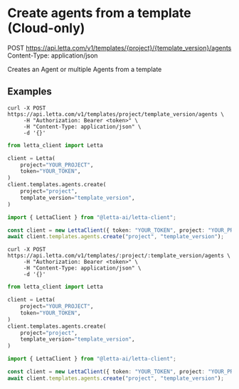 # Create agents from a template (Cloud-only)

POST https://api.letta.com/v1/templates/{project}/{template_version}/agents
Content-Type: application/json

Creates an Agent or multiple Agents from a template

## Examples

```shell
curl -X POST https://api.letta.com/v1/templates/project/template_version/agents \
     -H "Authorization: Bearer <token>" \
     -H "Content-Type: application/json" \
     -d '{}'
```

```python
from letta_client import Letta

client = Letta(
    project="YOUR_PROJECT",
    token="YOUR_TOKEN",
)
client.templates.agents.create(
    project="project",
    template_version="template_version",
)

```

```typescript
import { LettaClient } from "@letta-ai/letta-client";

const client = new LettaClient({ token: "YOUR_TOKEN", project: "YOUR_PROJECT" });
await client.templates.agents.create("project", "template_version");

```

```shell
curl -X POST https://api.letta.com/v1/templates/:project/:template_version/agents \
     -H "Authorization: Bearer <token>" \
     -H "Content-Type: application/json" \
     -d '{}'
```

```python
from letta_client import Letta

client = Letta(
    project="YOUR_PROJECT",
    token="YOUR_TOKEN",
)
client.templates.agents.create(
    project="project",
    template_version="template_version",
)

```

```typescript
import { LettaClient } from "@letta-ai/letta-client";

const client = new LettaClient({ token: "YOUR_TOKEN", project: "YOUR_PROJECT" });
await client.templates.agents.create("project", "template_version");

```